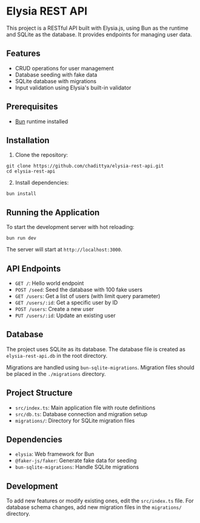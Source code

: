 # Elysia REST API

This project is a RESTful API built with Elysia.js, using Bun as the runtime and SQLite as the database. It provides endpoints for managing user data.

## Features

- CRUD operations for user management
- Database seeding with fake data
- SQLite database with migrations
- Input validation using Elysia's built-in validator

## Prerequisites

- [Bun](https://bun.sh/) runtime installed

## Installation

1. Clone the repository:

```
git clone https://github.com/chadittya/elysia-rest-api.git
cd elysia-rest-api
```

2. Install dependencies:

```
bun install
```

## Running the Application

To start the development server with hot reloading:

```
bun run dev
```

The server will start at `http://localhost:3000`.

## API Endpoints

- `GET /`: Hello world endpoint
- `POST /seed`: Seed the database with 100 fake users
- `GET /users`: Get a list of users (with limit query parameter)
- `GET /users/:id`: Get a specific user by ID
- `POST /users`: Create a new user
- `PUT /users/:id`: Update an existing user

## Database

The project uses SQLite as its database. The database file is created as `elysia-rest-api.db` in the root directory.

Migrations are handled using `bun-sqlite-migrations`. Migration files should be placed in the `./migrations` directory.

## Project Structure

- `src/index.ts`: Main application file with route definitions
- `src/db.ts`: Database connection and migration setup
- `migrations/`: Directory for SQLite migration files

## Dependencies

- `elysia`: Web framework for Bun
- `@faker-js/faker`: Generate fake data for seeding
- `bun-sqlite-migrations`: Handle SQLite migrations

## Development

To add new features or modify existing ones, edit the `src/index.ts` file. For database schema changes, add new migration files in the `migrations/` directory.
